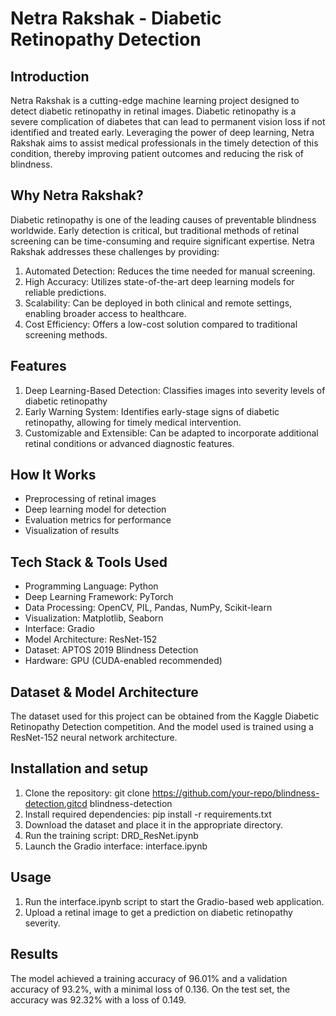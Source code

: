 # Netra Rakshak - Diabetic Retinopathy Detection

## Introduction
Netra Rakshak is a cutting-edge machine learning project designed to detect diabetic retinopathy in retinal images. Diabetic retinopathy is a severe complication of diabetes that can lead to permanent vision loss if not identified and treated early. Leveraging the power of deep learning, Netra Rakshak aims to assist medical professionals in the timely detection of this condition, thereby improving patient outcomes and reducing the risk of blindness.

## Why Netra Rakshak?
Diabetic retinopathy is one of the leading causes of preventable blindness worldwide. Early detection is critical, but traditional methods of retinal screening can be time-consuming and require significant expertise. Netra Rakshak addresses these challenges by providing:
  1. Automated Detection: Reduces the time needed for manual screening.
  2. High Accuracy: Utilizes state-of-the-art deep learning models for reliable predictions.
  3. Scalability: Can be deployed in both clinical and remote settings, enabling broader access to healthcare.
  4. Cost Efficiency: Offers a low-cost solution compared to traditional screening methods.

## Features
  1. Deep Learning-Based Detection: Classifies images into severity levels of diabetic retinopathy
  2. Early Warning System: Identifies early-stage signs of diabetic retinopathy, allowing for timely medical intervention.
  3. Customizable and Extensible: Can be adapted to incorporate additional retinal conditions or advanced diagnostic features.

## How It Works
- Preprocessing of retinal images
- Deep learning model for detection
- Evaluation metrics for performance
- Visualization of results

## Tech Stack & Tools Used
- Programming Language: Python
- Deep Learning Framework: PyTorch
- Data Processing: OpenCV, PIL, Pandas, NumPy, Scikit-learn
- Visualization: Matplotlib, Seaborn
- Interface: Gradio
- Model Architecture: ResNet-152
- Dataset: APTOS 2019 Blindness Detection
- Hardware: GPU (CUDA-enabled recommended)

## Dataset & Model Architecture
The dataset used for this project can be obtained from the Kaggle Diabetic Retinopathy Detection competition. And the model used is trained using a ResNet-152 neural network architecture.

## Installation and setup
1. Clone the repository: git clone https://github.com/your-repo/blindness-detection.gitcd blindness-detection
2. Install required dependencies: pip install -r requirements.txt
3. Download the dataset and place it in the appropriate directory.
4. Run the training script: DRD_ResNet.ipynb
5. Launch the Gradio interface: interface.ipynb

## Usage
1. Run the interface.ipynb script to start the Gradio-based web application.
2. Upload a retinal image to get a prediction on diabetic retinopathy severity.

## Results
The model achieved a training accuracy of 96.01% and a validation accuracy of 93.2%, with a minimal loss of 0.136. On the test set, the accuracy was 92.32% with a loss of 0.149. 
